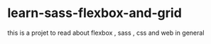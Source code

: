 # learn-sass-flexbox-and-grid
this is a projet to read about flexbox , sass , css and web in general
